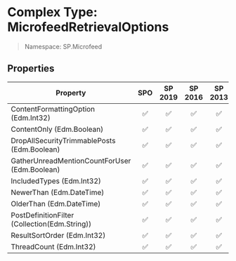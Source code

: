 # Complex Type: MicrofeedRetrievalOptions

> Namespace: SP.Microfeed

## Properties

Property | SPO | SP 2019 | SP 2016 | SP 2013
----------|:---:|:-------:|:-------:|:-------:
ContentFormattingOption (Edm.Int32) | ✅ | ✅ | ✅ | ✅
ContentOnly (Edm.Boolean) | ✅ | ✅ | ✅ | ✅
DropAllSecurityTrimmablePosts (Edm.Boolean) | ✅ | ✅ | ✅ | ✅
GatherUnreadMentionCountForUser (Edm.Boolean) | ✅ | ✅ | ✅ | ✅
IncludedTypes (Edm.Int32) | ✅ | ✅ | ✅ | ✅
NewerThan (Edm.DateTime) | ✅ | ✅ | ✅ | ✅
OlderThan (Edm.DateTime) | ✅ | ✅ | ✅ | ✅
PostDefinitionFilter (Collection(Edm.String)) | ✅ | ✅ | ✅ | ✅
ResultSortOrder (Edm.Int32) | ✅ | ✅ | ✅ | ✅
ThreadCount (Edm.Int32) | ✅ | ✅ | ✅ | ✅